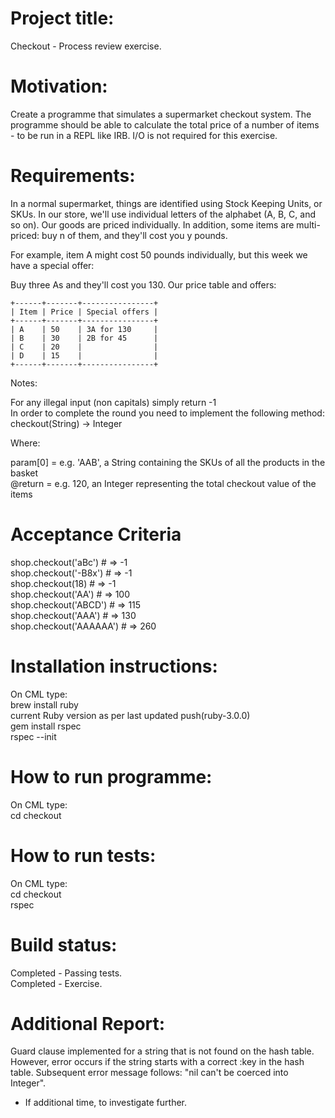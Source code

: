 # Project title: 
Checkout - Process review exercise.

# Motivation:
Create a programme that simulates a supermarket checkout system. The programme should be able to calculate the total price of a number of items - to be run in a REPL like IRB. I/O is not required for this exercise.

# Requirements: 
In a normal supermarket, things are identified using Stock Keeping Units, or SKUs. In our store, we'll use individual letters of the alphabet (A, B, C, and so on). Our goods are priced individually. In addition, some items are multi-priced: buy n of them, and they'll cost you y pounds.

For example, item A might cost 50 pounds individually, but this week we have a special offer:

Buy three As and they'll cost you 130.
Our price table and offers:

    +------+-------+----------------+
    | Item | Price | Special offers |
    +------+-------+----------------+
    | A    | 50    | 3A for 130     |
    | B    | 30    | 2B for 45      |
    | C    | 20    |                |
    | D    | 15    |                |
    +------+-------+----------------+

Notes:<br> 

For any illegal input (non capitals) simply return -1<br> 
In order to complete the round you need to implement the following method: checkout(String) -> Integer<br> 

Where:<br> 

param[0] = e.g. 'AAB', a String containing the SKUs of all the products in the basket<br> 
@return = e.g. 120, an Integer representing the total checkout value of the items<br> 

# Acceptance Criteria
shop.checkout('aBc') # => -1<br> 
shop.checkout('-B8x') # => -1<br> 
shop.checkout(18) # => -1<br> 
shop.checkout('AA') # => 100<br> 
shop.checkout('ABCD') # => 115<br> 
shop.checkout('AAA') # => 130<br> 
shop.checkout('AAAAAA') # => 260<br> 

# Installation instructions:
On CML type:<br> 
brew install ruby<br>
current Ruby version as per last updated push(ruby-3.0.0)<br>
gem install rspec<br>
rspec --init<br>

# How to run programme:
On CML type: <br>
cd checkout <br>

# How to run tests:
On CML type:<br> 
cd checkout <br>
rspec<br>

# Build status:
Completed - Passing tests.<br>
Completed - Exercise.<br>

# Additional Report:
Guard clause implemented for a string that is not found on the hash table. However, error occurs if the string starts with a correct :key in the hash table. Subsequent error message follows: "nil can't be coerced into Integer".<br>
- If additional time, to investigate further. 
